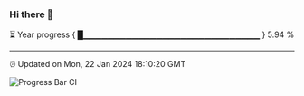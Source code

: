 ### Hi there 👋

⏳ Year progress { █▁▁▁▁▁▁▁▁▁▁▁▁▁▁▁▁▁▁▁▁▁▁▁▁▁▁▁▁▁ } 5.94 %

---

⏰ Updated on Mon, 22 Jan 2024 18:10:20 GMT

![Progress Bar CI](https://github.com/Shyam-Makwana/GitHub-Actions-Demo/workflows/Progress%20Bar%20CI/badge.svg)
